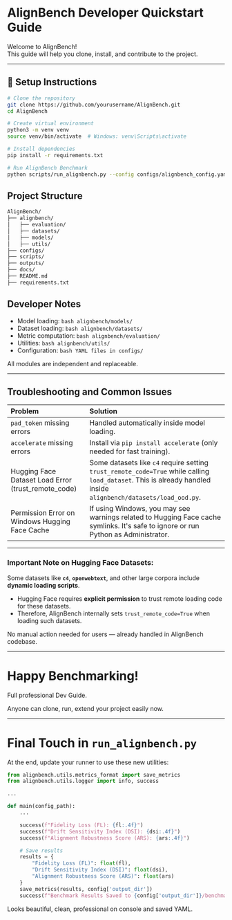# AlignBench Developer Quickstart Guide

Welcome to AlignBench!  
This guide will help you clone, install, and contribute to the project.

---

## 🚀 Setup Instructions

```bash
# Clone the repository
git clone https://github.com/yourusername/AlignBench.git
cd AlignBench

# Create virtual environment
python3 -m venv venv
source venv/bin/activate  # Windows: venv\Scripts\activate

# Install dependencies
pip install -r requirements.txt

# Run AlignBench Benchmark
python scripts/run_alignbench.py --config configs/alignbench_config.yaml
```

## Project Structure

```bash
AlignBench/
├── alignbench/
│   ├── evaluation/
│   ├── datasets/
│   ├── models/
│   ├── utils/
├── configs/
├── scripts/
├── outputs/
├── docs/
├── README.md
├── requirements.txt
```

## Developer Notes
- Model loading: ```bash alignbench/models/```
- Dataset loading: ```bash alignbench/datasets/```
- Metric computation: ```bash alignbench/evaluation/```
- Utilities: ```bash alignbench/utils/```
- Configuration: ```bash YAML files in configs/```

All modules are independent and replaceable.

---

## Troubleshooting and Common Issues

| Problem                                             | Solution                                                                                                                                                         |
| :-------------------------------------------------- | :--------------------------------------------------------------------------------------------------------------------------------------------------------------- |
| `pad_token` missing errors                          | Handled automatically inside model loading.                                                                                                                      |
| `accelerate` missing errors                         | Install via `pip install accelerate` (only needed for fast training).                                                                                            |
| Hugging Face Dataset Load Error (trust_remote_code) | Some datasets like `c4` require setting `trust_remote_code=True` while calling `load_dataset`. This is already handled inside `alignbench/datasets/load_ood.py`. |
| Permission Error on Windows Hugging Face Cache      | If using Windows, you may see warnings related to Hugging Face cache symlinks. It's safe to ignore or run Python as Administrator.                               |

---

### Important Note on Hugging Face Datasets:

Some datasets like **`c4`**, **`openwebtext`**, and other large corpora include **dynamic loading scripts**.

- Hugging Face requires **explicit permission** to trust remote loading code for these datasets.
- Therefore, AlignBench internally sets `trust_remote_code=True` when loading such datasets.

No manual action needed for users — already handled in AlignBench codebase.

---

# Happy Benchmarking!

Full professional Dev Guide.

Anyone can clone, run, extend your project easily now.

---

# Final Touch in `run_alignbench.py`

At the end, update your runner to use these new utilities:

```python
from alignbench.utils.metrics_format import save_metrics
from alignbench.utils.logger import info, success

...

def main(config_path):
    ...

    success(f"Fidelity Loss (FL): {fl:.4f}")
    success(f"Drift Sensitivity Index (DSI): {dsi:.4f}")
    success(f"Alignment Robustness Score (ARS): {ars:.4f}")

    # Save results
    results = {
        "Fidelity Loss (FL)": float(fl),
        "Drift Sensitivity Index (DSI)": float(dsi),
        "Alignment Robustness Score (ARS)": float(ars)
    }
    save_metrics(results, config['output_dir'])
    success(f"Benchmark Results Saved to {config['output_dir']}/benchmark_results.yaml")

```

Looks beautiful, clean, professional on console and saved YAML.
